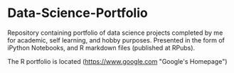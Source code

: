 # Data-Science-Portfolio

Repository containing portfolio of data science projects completed by me for academic, self learning, and hobby purposes. Presented in the form of iPython Notebooks, and R markdown files (published at RPubs).

The R portfolio is located (https://www.google.com "Google's Homepage")
